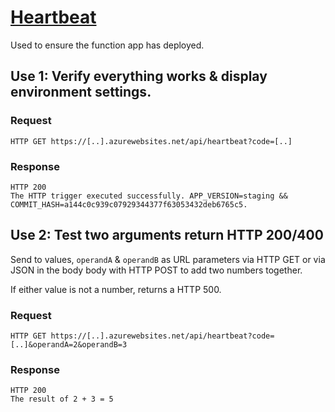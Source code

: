 # [Heartbeat](./heartbeat)

Used to ensure the function app has deployed.

## Use 1: Verify everything works & display environment settings.

### Request

```http
HTTP GET https://[..].azurewebsites.net/api/heartbeat?code=[..]
```

### Response

```http
HTTP 200
The HTTP trigger executed successfully. APP_VERSION=staging && COMMIT_HASH=a144c0c939c07929344377f63053432deb6765c5.
```

## Use 2: Test two arguments return HTTP 200/400

Send to values, `operandA` & `operandB` as URL parameters via HTTP GET or via JSON in the body body with HTTP POST to add two numbers together.

If either value is not a number, returns a HTTP 500.

### Request

```http
HTTP GET https://[..].azurewebsites.net/api/heartbeat?code=[..]&operandA=2&operandB=3
```

### Response

```http
HTTP 200
The result of 2 + 3 = 5
```
